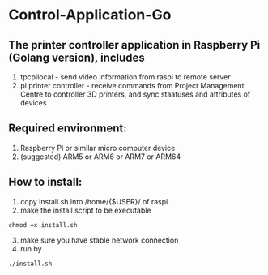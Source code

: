 # Control-Application-Go

## The printer controller application in Raspberry Pi (Golang version), includes
1. tpcpilocal - send video information from raspi to remote server
2. pi printer controller - receive commands from Project Management Centre to controller 3D printers, and sync staatuses and attributes of devices

## Required environment:
1. Raspberry Pi or similar micro computer device
2. (suggested) ARM5 or ARM6 or ARM7 or ARM64

## How to install: 
1. copy install.sh into /home/{$USER}/ of raspi
2. make the install script to be executable 
```
chmod +x install.sh
```
3. make sure you have stable network connection
4. run by 
```
./install.sh
```
